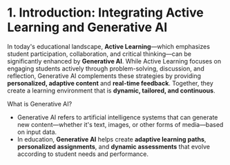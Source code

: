 # 1\. Introduction: Integrating Active Learning and Generative AI 

In today's educational landscape, **Active Learning**—which emphasizes student participation, collaboration, and critical thinking—can be significantly enhanced by **Generative AI**. While Active Learning focuses on engaging students actively through problem-solving, discussion, and reflection, Generative AI complements these strategies by providing **personalized, adaptive content** and **real-time feedback**. Together, they create a learning environment that is **dynamic, tailored, and continuous**.

What is Generative AI?

* Generative AI refers to artificial intelligence systems that can generate new content—whether it's text, images, or other forms of media—based on input data.  
* In education, **Generative AI** helps create **adaptive learning paths**, **personalized assignments**, and **dynamic assessments** that evolve according to student needs and performance.



